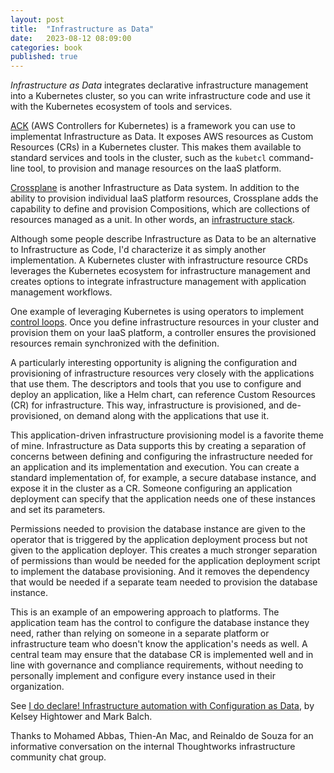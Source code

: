 ```yaml
---
layout: post
title:  "Infrastructure as Data"
date:   2023-08-12 08:09:00
categories: book
published: true
---
```


_Infrastructure as Data_ integrates declarative infrastructure management into a Kubernetes cluster, so you can write infrastructure code and use it with the Kubernetes ecosystem of tools and services.

[ACK](https://aws-controllers-k8s.github.io/community/) (AWS Controllers for Kubernetes) is a framework you can use to implementat Infrastructure as Data. It exposes AWS resources as Custom Resources (CRs) in a Kubernetes cluster. This makes them available to standard services and tools in the cluster, such as the `kubetcl` command-line tool, to provision and manage resources on the IaaS platform.

[Crossplane](https://www.crossplane.io/) is another Infrastructure as Data system. In addition to the ability to provision individual IaaS platform resources, Crossplane adds the capability to define and provision Compositions, which are collections of resources managed as a unit. In other words, an [infrastructure stack](https://infrastructure-as-code.com/book/2018/03/28/defining-stacks.html).

Although some people describe Infrastructure as Data to be an alternative to Infrastructure as Code, I'd characterize it as simply another implementation. A Kubernetes cluster with infrastructure resource CRDs leverages the Kubernetes ecosystem for infrastructure management and creates options to integrate infrastructure management with application management workflows.

One example of leveraging Kubernetes is using operators to implement [control loops](https://kubernetes.io/docs/concepts/architecture/controller/). Once you define infrastructure resources in your cluster and provision them on your IaaS platform, a controller ensures the provisioned resources remain synchronized with the definition.

A particularly interesting opportunity is aligning the configuration and provisioning of infrastructure resources very closely with the applications that use them. The descriptors and tools that you use to configure and deploy an application, like a Helm chart, can reference Custom Resources (CR) for infrastructure. This way, infrastructure is provisioned, and de-provisioned, on demand along with the applications that use it.

This application-driven infrastructure provisioning model is a favorite theme of mine. Infrastructure as Data supports this by creating a separation of concerns between defining and configuring the infrastructure needed for an application and its implementation and execution. You can create a standard implementation of, for example, a secure database instance, and expose it in the cluster as a CR. Someone configuring an application deployment can specify that the application needs one of these instances and set its parameters.

Permissions needed to provision the database instance are given to the operator that is triggered by the application deployment process but not given to the application deployer. This creates a much stronger separation of permissions than would be needed for the application deployment script to implement the database provisioning. And it removes the dependency that would be needed if a separate team needed to provision the database instance.

This is an example of an empowering approach to platforms. The application team has the control to configure the database instance they need, rather than relying on someone in a separate platform or infrastructure team who doesn't know the application's needs as well. A central team may ensure that the database CR is implemented well and in line with governance and compliance requirements, without needing to personally implement and configure every instance used in their organization.

See [I do declare! Infrastructure automation with Configuration as Data](https://cloud.google.com/blog/products/containers-kubernetes/understanding-configuration-as-data-in-kubernetes), by Kelsey Hightower and Mark Balch.

Thanks to Mohamed Abbas, Thien-An Mac, and Reinaldo de Souza for an informative conversation on the internal Thoughtworks infrastructure community chat group.


